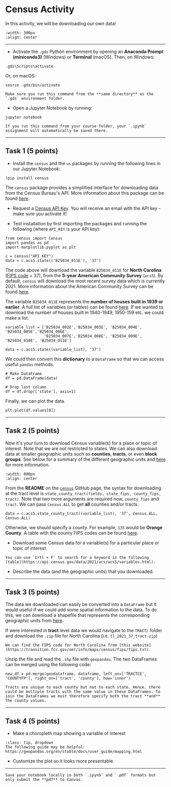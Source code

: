 # Census Activity

In this activity, we will be downloading our own data! 

```{image} images/census.png
:width: 300px
:align: center
```
*****************************

* Activate the `.gds` Python environment by opening an **Anaconda Prompt (miniconda3)** (Windows) or **Terminal** (macOS). Then, on Windows:

```
.gds\Scripts\activate
```

Or, on macOS:

```
source .gds/bin/activate
```

```{note}
Make sure you run this command from the **same directory** as the `.gds` environment folder.
```

* Open a Jupyter Notebook by running:

```
jupyter notebook
```

```{tip}
If you run this command from your course folder, your `.ipynb` assignment will automatically be saved there.
```

*******************

## Task 1 (5 points)

* Install the `census` and the `us` packages by running the following lines in our Jupyter Notebook:

```
!pip install census
```

The `census` package provides a simplified interface for downloading data from the Census Bureau's API. More information about this package can be found [here](https://github.com/datamade/census). 

* Request a [Census API Key](https://api.census.gov/data/key_signup.html). You will receive an email with the API key - make sure you activate it!

* Test installation by first importing the packages and running the following (where `API_KEY` is your API key):

```
from census import Census
import pandas as pd
import matplotlib.pyplot as plt

c = Census("API_KEY")
data = c.acs5.state(('B25034_011E'), '37')
```

The code above will download the variable `B25034_011E` for **North Carolina** ([FIPS code](https://transition.fcc.gov/oet/info/maps/census/fips/fips.txt) = 37), from the **5-year American Community Survey** (`acs5`). By default, `census` will download the most recent survey data which is currently 2021. More information about the American Community Survey can be found [here](https://en.wikipedia.org/wiki/American_Community_Survey).

The variable `B25034_011E` represents the **number of houses built in 1939 or earlier**. A full list of variables (or tables) can be found [here](https://api.census.gov/data/2021/acs/acs5/variables.html). If we wanted to download the number of houses built in 1940-1949, 1950-159 etc. we could make a list. 

```
variable_list = ['B25034_002E','B25034_003E', 'B25034_004E', 'B25034_005E','B25034_006E', 
                 'B25034_007E','B25034_008E', 'B25034_009E', 'B25034_010E', 'B25034_011E']

data = c.acs5.state((variable_list), '37')

```

We could then convert this **dictionary** to a `DataFrame` so that we can access useful `pandas` methods.

```
# Make DataFrame
df = pd.DataFrame(data)

# Drop last column
df = df.drop(['state'], axis=1)

```

Finally, we can plot the data.

```
plt.plot(df.values[0])

```

*******************

## Task 2 (5 points)

Now it's your turn to download Census variable(s) for a place or topic of interest. Note that we are not restricted to states. We can also download data at smaller geographic units such as **counties**, **tracts**, or even **block groups**. See below for a summary of the different geographic units and [here](https://www.socialexplorer.com/help/faq/knowledge-base/geographies) for more information.

```{image} images/census_geographic_units.png
:width: 800px
:align: center
```



From the **README** on the [`census`](https://github.com/datamade/census) GitHub page, the syntax for downloading at the tract level is `state_county_tract(fields, state_fips, county_fips, tract)`. Note that two more arguments are required now, `county_fips` and `tract`. We can pass `Census.ALL` to get **all** counties and/or tracts. 

```
data = c.acs5.state_county_tract((variable_list), '37', Census.ALL, Census.ALL)
```

Otherwise, we should specify a county. For example, `135` would be **Orange County**. A table with the county FIPS codes can be found [here](https://unicede.air-worldwide.com/unicede/unicede_north-carolina_fips.html). 

* Download some Census data for a variable(s) for a particular place or topic of interest.

```{tip}
You can use `Crtl + F` to search for a keyword in the following [table](https://api.census.gov/data/2021/acs/acs5/variables.html).
```

* Describe the data (and the geographic units) that you downloaded.

*******************

## Task 3 (5 points)

The data we downloaded can easily be converted into a `DataFrame` but it would useful if we could add some spatial information to the data. To do this, we can download a shapefile that represents the corresponding geographic units from [here](https://www2.census.gov/geo/tiger/TIGER2021/). 

If were interested in **tract** level data we would navigate to the `TRACT/` folder and download the `.zip` file for North Carolina (i.e. `tl_2021_37_tract.zip`)

```{tip}
We can find the FIPS code for North Carolina from [this website](https://transition.fcc.gov/oet/info/maps/census/fips/fips.txt).
```

Unzip the file and read the `.shp` file with `geopandas`. The two DataFrames can be merged using the following code:

```
new_df = pd.merge(geodataframe, dataframe, left_on=['TRACTCE', 'COUNTYFP'], right_on=['tract', 'county'], how='inner')
```

```{note}
Tracts are unique to each county but not to each state. Hence, there could be multiple tracts with the same value in these DataFrames. To join the DataFrames we must therefore specify both the tract **and** the county values.
```

*******************

## Task 4 (5 points)

* Make a choropleth map showing a variable of interest

```{admonition} Click to reveal hint
:class: tip, dropdown
The following guide may be helpful: https://geopandas.org/en/stable/docs/user_guide/mapping.html
```

* Customize the plot so it looks more presentable.

*****************************

```{important}
Save your notebook locally in both `.ipynb` and `.pdf` formats but only submit the **pdf** to Canvas.
```






